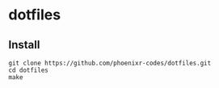 # dotfiles

## Install

```console
git clone https://github.com/phoenixr-codes/dotfiles.git
cd dotfiles
make
```
